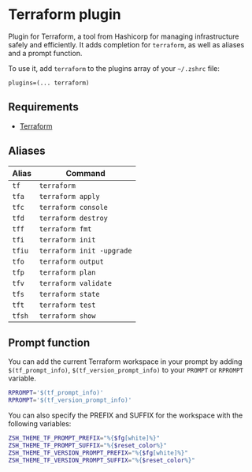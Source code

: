 # Terraform plugin

Plugin for Terraform, a tool from Hashicorp for managing infrastructure safely and efficiently. It adds
completion for `terraform`, as well as aliases and a prompt function.

To use it, add `terraform` to the plugins array of your `~/.zshrc` file:

```shell
plugins=(... terraform)
```

## Requirements

- [Terraform](https://terraform.io/)

## Aliases

| Alias  | Command                   |
| ------ | ------------------------- |
| `tf`   | `terraform`               |
| `tfa`  | `terraform apply`         |
| `tfc`  | `terraform console`       |
| `tfd`  | `terraform destroy`       |
| `tff`  | `terraform fmt`           |
| `tfi`  | `terraform init`          |
| `tfiu` | `terraform init -upgrade` |
| `tfo`  | `terraform output`        |
| `tfp`  | `terraform plan`          |
| `tfv`  | `terraform validate`      |
| `tfs`  | `terraform state`         |
| `tft`  | `terraform test`          |
| `tfsh` | `terraform show`          |


## Prompt function

You can add the current Terraform workspace in your prompt by adding `$(tf_prompt_info)`,
`$(tf_version_prompt_info)` to your `PROMPT` or `RPROMPT` variable.

```sh
RPROMPT='$(tf_prompt_info)'
RPROMPT='$(tf_version_prompt_info)'
```

You can also specify the PREFIX and SUFFIX for the workspace with the following variables:

```sh
ZSH_THEME_TF_PROMPT_PREFIX="%{$fg[white]%}"
ZSH_THEME_TF_PROMPT_SUFFIX="%{$reset_color%}"
ZSH_THEME_TF_VERSION_PROMPT_PREFIX="%{$fg[white]%}"
ZSH_THEME_TF_VERSION_PROMPT_SUFFIX="%{$reset_color%}"
```
